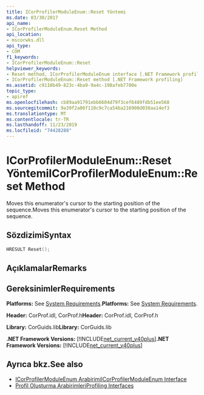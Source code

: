 ```yaml
---
title: ICorProfilerModuleEnum::Reset Yöntemi
ms.date: 03/30/2017
api_name:
- ICorProfilerModuleEnum.Reset Method
api_location:
- mscorwks.dll
api_type:
- COM
f1_keywords:
- ICorProfilerModuleEnum::Reset
helpviewer_keywords:
- Reset method, ICorProfilerModuleEnum interface [.NET Framework profiling]
- ICorProfilerModuleEnum::Reset method [.NET Framework profiling]
ms.assetid: c9110b49-823c-4ba9-9a4c-198afeb7780e
topic_type:
- apiref
ms.openlocfilehash: cb89aa91791ebb6604d79f3cef6489fdb51ee568
ms.sourcegitcommit: 9a39f2a06f110c9c7ca54ba216900d038aa14ef3
ms.translationtype: MT
ms.contentlocale: tr-TR
ms.lasthandoff: 11/23/2019
ms.locfileid: "74428288"
---
```

# <a name="icorprofilermoduleenumreset-method"></a><span data-ttu-id="616ae-102">ICorProfilerModuleEnum::Reset Yöntemi</span><span class="sxs-lookup"><span data-stu-id="616ae-102">ICorProfilerModuleEnum::Reset Method</span></span>
<span data-ttu-id="616ae-103">Moves this enumerator's cursor to the starting position of the sequence.</span><span class="sxs-lookup"><span data-stu-id="616ae-103">Moves this enumerator's cursor to the starting position of the sequence.</span></span>  
  
## <a name="syntax"></a><span data-ttu-id="616ae-104">Sözdizimi</span><span class="sxs-lookup"><span data-stu-id="616ae-104">Syntax</span></span>  
  
```cpp  
HRESULT Reset();  
```  
  
## <a name="remarks"></a><span data-ttu-id="616ae-105">Açıklamalar</span><span class="sxs-lookup"><span data-stu-id="616ae-105">Remarks</span></span>  
  
## <a name="requirements"></a><span data-ttu-id="616ae-106">Gereksinimler</span><span class="sxs-lookup"><span data-stu-id="616ae-106">Requirements</span></span>  
 <span data-ttu-id="616ae-107">**Platforms:** See [System Requirements](../../../../docs/framework/get-started/system-requirements.md).</span><span class="sxs-lookup"><span data-stu-id="616ae-107">**Platforms:** See [System Requirements](../../../../docs/framework/get-started/system-requirements.md).</span></span>  
  
 <span data-ttu-id="616ae-108">**Header:** CorProf.idl, CorProf.h</span><span class="sxs-lookup"><span data-stu-id="616ae-108">**Header:** CorProf.idl, CorProf.h</span></span>  
  
 <span data-ttu-id="616ae-109">**Library:** CorGuids.lib</span><span class="sxs-lookup"><span data-stu-id="616ae-109">**Library:** CorGuids.lib</span></span>  
  
 <span data-ttu-id="616ae-110">**.NET Framework Versions:** [!INCLUDE[net_current_v40plus](../../../../includes/net-current-v40plus-md.md)]</span><span class="sxs-lookup"><span data-stu-id="616ae-110">**.NET Framework Versions:** [!INCLUDE[net_current_v40plus](../../../../includes/net-current-v40plus-md.md)]</span></span>  
  
## <a name="see-also"></a><span data-ttu-id="616ae-111">Ayrıca bkz.</span><span class="sxs-lookup"><span data-stu-id="616ae-111">See also</span></span>

- [<span data-ttu-id="616ae-112">ICorProfilerModuleEnum Arabirimi</span><span class="sxs-lookup"><span data-stu-id="616ae-112">ICorProfilerModuleEnum Interface</span></span>](../../../../docs/framework/unmanaged-api/profiling/icorprofilermoduleenum-interface.md)
- [<span data-ttu-id="616ae-113">Profil Oluşturma Arabirimleri</span><span class="sxs-lookup"><span data-stu-id="616ae-113">Profiling Interfaces</span></span>](../../../../docs/framework/unmanaged-api/profiling/profiling-interfaces.md)
